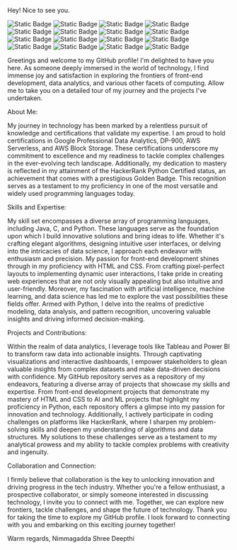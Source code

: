       
Hey! Nice to see you.

![Static Badge](https://img.shields.io/badge/Python-pink)
![Static Badge](https://img.shields.io/badge/Data%20Analytics-pink)
![Static Badge](https://img.shields.io/badge/Java-pink)
![Static Badge](https://img.shields.io/badge/HTML-pink)
![Static Badge](https://img.shields.io/badge/CSS-pink)
![Static Badge](https://img.shields.io/badge/JavaScript-pink)
![Static Badge](https://img.shields.io/badge/C++-pink)
![Static Badge](https://img.shields.io/badge/Freelancing-pink)
![Static Badge](https://img.shields.io/badge/SQL-pink)
![Static Badge](https://img.shields.io/badge/DP900-pink)
![Static Badge](https://img.shields.io/badge/DigitalMarketing-pink)
![Static Badge](https://img.shields.io/badge/Figma-pink)
![Static Badge](https://img.shields.io/badge/Cloud-pink)
![Static Badge](https://img.shields.io/badge/Canva-pink)
![Static Badge](https://img.shields.io/badge/AI&ML-pink)
![Static Badge](https://img.shields.io/badge/DS-pink)

Greetings and welcome to my GitHub profile! I'm delighted to have you here. As someone deeply immersed in the world of technology, I find immense joy and satisfaction in exploring the frontiers of front-end development, data analytics, and various other facets of computing. Allow me to take you on a detailed tour of my journey and the projects I've undertaken.

About Me:

My journey in technology has been marked by a relentless pursuit of knowledge and certifications that validate my expertise. I am proud to hold certifications in Google Professional Data Analytics, DP-900, AWS Serverless, and AWS Block Storage. These certifications underscore my commitment to excellence and my readiness to tackle complex challenges in the ever-evolving tech landscape.
Additionally, my dedication to mastery is reflected in my attainment of the HackerRank Python Certified status, an achievement that comes with a prestigious Golden Badge. This recognition serves as a testament to my proficiency in one of the most versatile and widely used programming languages today.

Skills and Expertise:

My skill set encompasses a diverse array of programming languages, including Java, C, and Python. These languages serve as the foundation upon which I build innovative solutions and bring ideas to life. Whether it's crafting elegant algorithms, designing intuitive user interfaces, or delving into the intricacies of data science, I approach each endeavor with enthusiasm and precision.
My passion for front-end development shines through in my proficiency with HTML and CSS. From crafting pixel-perfect layouts to implementing dynamic user interactions, I take pride in creating web experiences that are not only visually appealing but also intuitive and user-friendly.
Moreover, my fascination with artificial intelligence, machine learning, and data science has led me to explore the vast possibilities these fields offer. Armed with Python, I delve into the realms of predictive modeling, data analysis, and pattern recognition, uncovering valuable insights and driving informed decision-making.

Projects and Contributions:

Within the realm of data analytics, I leverage tools like Tableau and Power BI to transform raw data into actionable insights. Through captivating visualizations and interactive dashboards, I empower stakeholders to glean valuable insights from complex datasets and make data-driven decisions with confidence.
My GitHub repository serves as a repository of my endeavors, featuring a diverse array of projects that showcase my skills and expertise. From front-end development projects that demonstrate my mastery of HTML and CSS to AI and ML projects that highlight my proficiency in Python, each repository offers a glimpse into my passion for innovation and technology.
Additionally, I actively participate in coding challenges on platforms like HackerRank, where I sharpen my problem-solving skills and deepen my understanding of algorithms and data structures. My solutions to these challenges serve as a testament to my analytical prowess and my ability to tackle complex problems with creativity and ingenuity.

Collaboration and Connection:

I firmly believe that collaboration is the key to unlocking innovation and driving progress in the tech industry. Whether you're a fellow enthusiast, a prospective collaborator, or simply someone interested in discussing technology, I invite you to connect with me. Together, we can explore new frontiers, tackle challenges, and shape the future of technology.
Thank you for taking the time to explore my GitHub profile. I look forward to connecting with you and embarking on this exciting journey together!

Warm regards,
Nimmagadda Shree Deepthi
